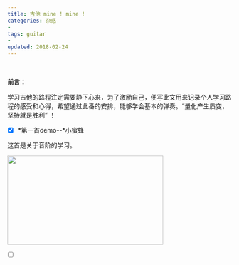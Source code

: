 ```yaml
---
title: 吉他 mine ! mine !
categories: 杂感
- 
tags: guitar
- 
updated: 2018-02-24
---
```


​	

**前言：**

​	学习吉他的路程注定需要静下心来，为了激励自己，便写此文用来记录个人学习路程的感受和心得，希望通过此番的安排，能够学会基本的弹奏。“量化产生质变，坚持就是胜利” ！

- [x] *第一首demo--*小蜜蜂

这首是关于音阶的学习。

<img src="{{ site.url }}/assets//blog_images/小蜜蜂.png" width="350px" height="200px"/>

- [ ] ​